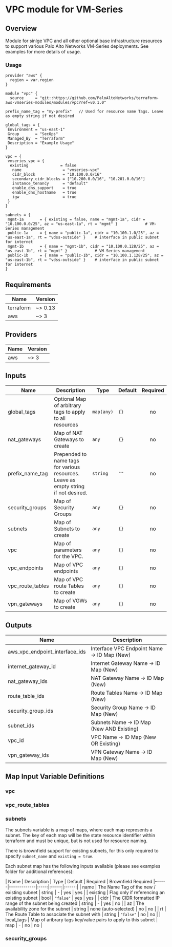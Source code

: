 # VPC module for VM-Series

## Overview  
Module for sinlge VPC and all other optional base infrastructure resources to support various Palo Alto Networks VM-Series deployments. See examples for more details of usage.



### Usage
```
provider "aws" {
  region = var.region
}

module "vpc" {
  source     = "git::https://github.com/PaloAltoNetworks/terraform-aws-vmseries-modules/modules/vpc?ref=v0.1.0"

prefix_name_tag = "my-prefix"   // Used for resource name Tags. Leave as empty string if not desired

global_tags = {
 Environment = "us-east-1"
 Group       = "SecOps"
 Managed_By  = "Terraform"
 Description = "Example Usage"
}

vpc = {
 vmseries_vpc = {
  existing              = false
   name                  = "vmseries-vpc"
   cidr_block            = "10.100.0.0/16"
   secondary_cidr_blocks = ["10.200.0.0/16", "10.201.0.0/16"]
   instance_tenancy      = "default"
   enable_dns_support    = true
   enable_dns_hostname   = true
   igw                   = true
 }
}

subnets = {
 mgmt-1a       = { existing = false, name = "mgmt-1a", cidr = "10.100.0.0/25", az = "us-east-1a", rt = "mgmt" }            # VM-Series management
 public-1a     = { name = "public-1a", cidr = "10.100.1.0/25", az = "us-east-1a", rt = "vdss-outside" }    # interface in public subnet for internet
 mgmt-1b       = { name = "mgmt-1b", cidr = "10.100.0.128/25", az = "us-east-1b", rt = "mgmt" }            # VM-Series management
 public-1b     = { name = "public-1b", cidr = "10.100.1.128/25", az = "us-east-1b", rt = "vdss-outside" }    # interface in public subnet for internet
}

```

<!-- BEGINNING OF PRE-COMMIT-TERRAFORM DOCS HOOK -->
## Requirements

| Name | Version |
|------|---------|
| terraform | ~> 0.13 |
| aws | ~> 3 |

## Providers

| Name | Version |
|------|---------|
| aws | ~> 3 |

## Inputs

| Name | Description | Type | Default | Required |
|------|-------------|------|---------|:--------:|
| global\_tags | Optional Map of arbitrary tags to apply to all resources | `map(any)` | `{}` | no |
| nat\_gateways | Map of NAT Gateways to create | `any` | `{}` | no |
| prefix\_name\_tag | Prepended to name tags for various resources. Leave as empty string if not desired. | `string` | `""` | no |
| security\_groups | Map of Security Groups | `any` | `{}` | no |
| subnets | Map of Subnets to create | `any` | `{}` | no |
| vpc | Map of parameters for the VPC. | `any` | `{}` | no |
| vpc\_endpoints | Map of VPC endpoints | `any` | `{}` | no |
| vpc\_route\_tables | Map of VPC route Tables to create | `any` | `{}` | no |
| vpn\_gateways | Map of VGWs to create | `any` | `{}` | no |

## Outputs

| Name | Description |
|------|-------------|
| aws\_vpc\_endpoint\_interface\_ids | Interface VPC Endpoint Name -> ID Map (New) |
| internet\_gateway\_id | Internet Gateway Name -> ID Map (New) |
| nat\_gateway\_ids | NAT Gateway Name -> ID Map (New) |
| route\_table\_ids | Route Tables Name -> ID Map (New) |
| security\_group\_ids | Security Group Name -> ID Map (New) |
| subnet\_ids | Subnets Name -> ID Map (New AND Existing) |
| vpc\_id | VPC Name -> ID Map (New OR Existing) |
| vpn\_gateway\_ids | VPN Gateway Name -> ID Map (New) |

<!-- END OF PRE-COMMIT-TERRAFORM DOCS HOOK -->

## Map Input Variable Definitions

### vpc

### vpc_route_tables

### subnets

The subnets variable is a map of maps, where each map represents a subnet. The key of each map will be the state resource identifier within terraform and must be unique, but is not used for resource naming.

There is brownfield support for existing subnets, for this only required to specify `subnet_name` and `existing = true`.

Each subnet map has the following inputs available (please see examples folder for additional references):

| Name | Description | Type | Default | Required | Brownfield Required
|------|-------------|:----:|:-----:|:-----:|
| name | The Name Tag of the new / existing subnet  | string | - | yes | yes |
| existing | Flag only if referencing an existing subnet  | bool | `"false"` | yes | yes |
| cidr | The CIDR formatted IP range of the subnet being created | string | - | yes | no |
| az | The availability zone for the subnet  | string | none (auto-selected) | no | no |
| rt | The Route Table to associate the subnet with | string | `"false"` | no | no |
| local_tags  | Map of aribrary tags key/value pairs to apply to this subnet | map | - | no | no |

### security_groups